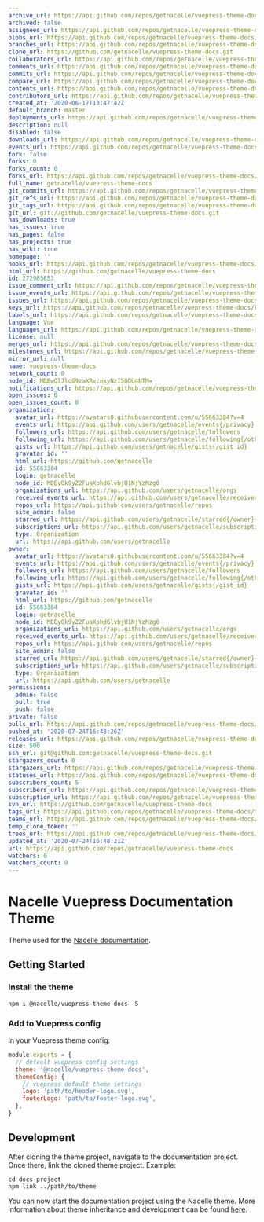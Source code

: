 ```yaml
---
archive_url: https://api.github.com/repos/getnacelle/vuepress-theme-docs/{archive_format}{/ref}
archived: false
assignees_url: https://api.github.com/repos/getnacelle/vuepress-theme-docs/assignees{/user}
blobs_url: https://api.github.com/repos/getnacelle/vuepress-theme-docs/git/blobs{/sha}
branches_url: https://api.github.com/repos/getnacelle/vuepress-theme-docs/branches{/branch}
clone_url: https://github.com/getnacelle/vuepress-theme-docs.git
collaborators_url: https://api.github.com/repos/getnacelle/vuepress-theme-docs/collaborators{/collaborator}
comments_url: https://api.github.com/repos/getnacelle/vuepress-theme-docs/comments{/number}
commits_url: https://api.github.com/repos/getnacelle/vuepress-theme-docs/commits{/sha}
compare_url: https://api.github.com/repos/getnacelle/vuepress-theme-docs/compare/{base}...{head}
contents_url: https://api.github.com/repos/getnacelle/vuepress-theme-docs/contents/{+path}
contributors_url: https://api.github.com/repos/getnacelle/vuepress-theme-docs/contributors
created_at: '2020-06-17T13:47:42Z'
default_branch: master
deployments_url: https://api.github.com/repos/getnacelle/vuepress-theme-docs/deployments
description: null
disabled: false
downloads_url: https://api.github.com/repos/getnacelle/vuepress-theme-docs/downloads
events_url: https://api.github.com/repos/getnacelle/vuepress-theme-docs/events
fork: false
forks: 0
forks_count: 0
forks_url: https://api.github.com/repos/getnacelle/vuepress-theme-docs/forks
full_name: getnacelle/vuepress-theme-docs
git_commits_url: https://api.github.com/repos/getnacelle/vuepress-theme-docs/git/commits{/sha}
git_refs_url: https://api.github.com/repos/getnacelle/vuepress-theme-docs/git/refs{/sha}
git_tags_url: https://api.github.com/repos/getnacelle/vuepress-theme-docs/git/tags{/sha}
git_url: git://github.com/getnacelle/vuepress-theme-docs.git
has_downloads: true
has_issues: true
has_pages: false
has_projects: true
has_wiki: true
homepage: ''
hooks_url: https://api.github.com/repos/getnacelle/vuepress-theme-docs/hooks
html_url: https://github.com/getnacelle/vuepress-theme-docs
id: 272985853
issue_comment_url: https://api.github.com/repos/getnacelle/vuepress-theme-docs/issues/comments{/number}
issue_events_url: https://api.github.com/repos/getnacelle/vuepress-theme-docs/issues/events{/number}
issues_url: https://api.github.com/repos/getnacelle/vuepress-theme-docs/issues{/number}
keys_url: https://api.github.com/repos/getnacelle/vuepress-theme-docs/keys{/key_id}
labels_url: https://api.github.com/repos/getnacelle/vuepress-theme-docs/labels{/name}
language: Vue
languages_url: https://api.github.com/repos/getnacelle/vuepress-theme-docs/languages
license: null
merges_url: https://api.github.com/repos/getnacelle/vuepress-theme-docs/merges
milestones_url: https://api.github.com/repos/getnacelle/vuepress-theme-docs/milestones{/number}
mirror_url: null
name: vuepress-theme-docs
network_count: 0
node_id: MDEwOlJlcG9zaXRvcnkyNzI5ODU4NTM=
notifications_url: https://api.github.com/repos/getnacelle/vuepress-theme-docs/notifications{?since,all,participating}
open_issues: 0
open_issues_count: 0
organization:
  avatar_url: https://avatars0.githubusercontent.com/u/55663384?v=4
  events_url: https://api.github.com/users/getnacelle/events{/privacy}
  followers_url: https://api.github.com/users/getnacelle/followers
  following_url: https://api.github.com/users/getnacelle/following{/other_user}
  gists_url: https://api.github.com/users/getnacelle/gists{/gist_id}
  gravatar_id: ''
  html_url: https://github.com/getnacelle
  id: 55663384
  login: getnacelle
  node_id: MDEyOk9yZ2FuaXphdGlvbjU1NjYzMzg0
  organizations_url: https://api.github.com/users/getnacelle/orgs
  received_events_url: https://api.github.com/users/getnacelle/received_events
  repos_url: https://api.github.com/users/getnacelle/repos
  site_admin: false
  starred_url: https://api.github.com/users/getnacelle/starred{/owner}{/repo}
  subscriptions_url: https://api.github.com/users/getnacelle/subscriptions
  type: Organization
  url: https://api.github.com/users/getnacelle
owner:
  avatar_url: https://avatars0.githubusercontent.com/u/55663384?v=4
  events_url: https://api.github.com/users/getnacelle/events{/privacy}
  followers_url: https://api.github.com/users/getnacelle/followers
  following_url: https://api.github.com/users/getnacelle/following{/other_user}
  gists_url: https://api.github.com/users/getnacelle/gists{/gist_id}
  gravatar_id: ''
  html_url: https://github.com/getnacelle
  id: 55663384
  login: getnacelle
  node_id: MDEyOk9yZ2FuaXphdGlvbjU1NjYzMzg0
  organizations_url: https://api.github.com/users/getnacelle/orgs
  received_events_url: https://api.github.com/users/getnacelle/received_events
  repos_url: https://api.github.com/users/getnacelle/repos
  site_admin: false
  starred_url: https://api.github.com/users/getnacelle/starred{/owner}{/repo}
  subscriptions_url: https://api.github.com/users/getnacelle/subscriptions
  type: Organization
  url: https://api.github.com/users/getnacelle
permissions:
  admin: false
  pull: true
  push: false
private: false
pulls_url: https://api.github.com/repos/getnacelle/vuepress-theme-docs/pulls{/number}
pushed_at: '2020-07-24T16:48:26Z'
releases_url: https://api.github.com/repos/getnacelle/vuepress-theme-docs/releases{/id}
size: 500
ssh_url: git@github.com:getnacelle/vuepress-theme-docs.git
stargazers_count: 0
stargazers_url: https://api.github.com/repos/getnacelle/vuepress-theme-docs/stargazers
statuses_url: https://api.github.com/repos/getnacelle/vuepress-theme-docs/statuses/{sha}
subscribers_count: 5
subscribers_url: https://api.github.com/repos/getnacelle/vuepress-theme-docs/subscribers
subscription_url: https://api.github.com/repos/getnacelle/vuepress-theme-docs/subscription
svn_url: https://github.com/getnacelle/vuepress-theme-docs
tags_url: https://api.github.com/repos/getnacelle/vuepress-theme-docs/tags
teams_url: https://api.github.com/repos/getnacelle/vuepress-theme-docs/teams
temp_clone_token: ''
trees_url: https://api.github.com/repos/getnacelle/vuepress-theme-docs/git/trees{/sha}
updated_at: '2020-07-24T16:48:21Z'
url: https://api.github.com/repos/getnacelle/vuepress-theme-docs
watchers: 0
watchers_count: 0
---
```


# Nacelle Vuepress Documentation Theme

Theme used for the [Nacelle documentation](https://docs.getnacelle.com/).

## Getting Started

### Install the theme

```
npm i @nacelle/vuepress-theme-docs -S
```

### Add to Vuepress config

In your Vuepress theme config:

```js
module.exports = {
  // default vuepress config settings
  theme: '@nacelle/vuepress-theme-docs',
  themeConfig: {
    // vuepress default theme settings
    logo: 'path/to/header-logo.svg',
    footerLogo: 'path/to/footer-logo.svg',
  },
}
```

## Development

After cloning the theme project, navigate to the documentation project. Once there, link the cloned theme project. Example:

```
cd docs-project
npm link ../path/to/theme
```

You can now start the documentation project using the Nacelle theme. More information about theme inheritance and development can be found [here](https://vuepress.vuejs.org/theme/inheritance.html).
